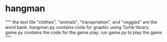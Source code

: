 # hangman

"""
the text file "clothes",  "animals", "transprtation", and  "veggies" are the word bank.
hangman.py contains code for graphic using Turtle library.
game.py contains the code for the game play.
run game.py to play the game
"""
